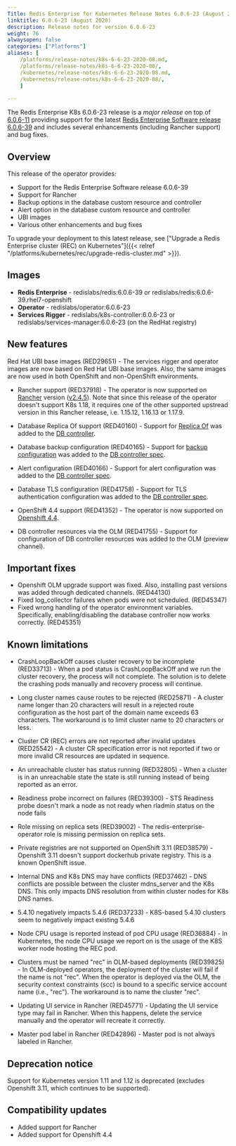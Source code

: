 ```yaml
---
Title: Redis Enterprise for Kubernetes Release Notes 6.0.6-23 (August 2020)
linktitle: 6.0.6-23 (August 2020)
description: Release notes for version 6.0.6-23
weight: 76
alwaysopen: false
categories: ["Platforms"]
aliases: [
    /platforms/release-notes/k8s-6-6-23-2020-08.md,
    /platforms/release-notes/k8s-6-6-23-2020-08/,
    /kubernetes/release-notes/k8s-6-6-23-2020-08.md,
    /kubernetes/release-notes/k8s-6-6-23-2020-08/,
    ]
   
---
```

The Redis Enterprise K8s 6.0.6-23 release is a *major release* on top of [6.0.6-11](https://github.com/RedisLabs/redis-enterprise-k8s-docs/releases/tag/v6.0.6-11) providing support for the latest [Redis Enterprise Software release 6.0.6-39](https://docs.redislabs.com/latest/rs/release-notes/rs-6-0-may-2020/) and includes several enhancements (including Rancher support) and bug fixes.

## Overview

This release of the operator provides:

- Support for the Redis Enterprise Software release 6.0.6-39
- Support for Rancher
- Backup options in the database custom resource and controller
- Alert option in the database custom resource and controller
- UBI images
- Various other enhancements and bug fixes

To upgrade your deployment to this latest release, see ["Upgrade a Redis Enterprise cluster (REC) on Kubernetes"]({{< relref "/platforms/kubernetes/rec/upgrade-redis-cluster.md" >}}).

## Images

- **Redis Enterprise** - redislabs/redis:6.0.6-39 or redislabs/redis:6.0.6-39.rhel7-openshift
- **Operator** - redislabs/operator:6.0.6-23
- **Services Rigger** - redislabs/k8s-controller:6.0.6-23 or redislabs/services-manager:6.0.6-23 (on the RedHat registry)

## New features

 Red Hat UBI base images (RED29651) - The services rigger and operator images are now based on Red Hat UBI base images. Also, the same images are now used in both OpenShift and non-OpenShift environments.

- Rancher support (RED37918) - The operator is now supported on [Rancher](https://rancher.com/) version ([v2.4.5](https://rancher.com/support-maintenance-terms/all-supported-versions/rancher-v2.4.5/)). Note that since this release of the operator doesn't support K8s 1.18, it requires one of the other supported upstread version in this Rancher release, i.e. 1.15.12, 1.16.13 or 1.17.9.

- Database Replica Of support (RED40160) - Support for [Replica Of](https://docs.redislabs.com/latest/rs/administering/active-passive/) was added to the [DB controller](https://github.com/RedisLabs/redis-enterprise-k8s-docs/blob/master/redis_enterprise_database_api.md#replicasource).

- Database backup configuration (RED40165) - Support for [backup configuration](https://docs.redislabs.com/latest/rs/administering/database-operations/database-backup/) was added to the [DB controller spec](https://github.com/RedisLabs/redis-enterprise-k8s-docs/blob/master/redis_enterprise_database_api.md#backupspec).

- Alert configuration (RED40166) - Support for alert configuration was added to the [DB controller spec](https://github.com/RedisLabs/redis-enterprise-k8s-docs/blob/master/redis_enterprise_database_api.md#dbalertssettings).

- Database TLS configuration (RED41758) - Support for TLS authentication configuration was added to the [DB controller spec](https://github.com/RedisLabs/redis-enterprise-k8s-docs/blob/0ec741ffb3d621d371b5eec5b0a045ee7364e50e/redis_enterprise_database_api.md#redisenterprisedatabasespec).

- OpenShift 4.4 support (RED41352) - The operator is now supported on [Openshift 4.4](https://docs.openshift.com/container-platform/4.4/welcome/index.html).

- DB controller resources via the OLM (RED41755) - Support for configuration of DB controller resources was added to the OLM (preview channel).

## Important fixes

- Openshift OLM upgrade support was fixed. Also, installing past versions was added through dedicated channels. (RED44130)
- Fixed log_collector failures when pods were not scheduled. (RED45347)
- Fixed wrong handling of the operator environment variables. Specifically, enabling/disabling the database controller now works correctly. (RED45351)

## Known limitations

- CrashLoopBackOff causes cluster recovery to be incomplete  (RED33713) - When a pod status is CrashLoopBackOff and we run the cluster recovery, the process will not complete. The solution is to delete the crashing pods manually and recovery process will continue.

- Long cluster names cause routes to be rejected  (RED25871) - A cluster name longer than 20 characters will result in a rejected route configuration as the host part of the domain name exceeds 63 characters. The workaround is to limit cluster name to 20 characters or less.

- Cluster CR (REC) errors are not reported after invalid updates (RED25542) - A cluster CR specification error is not reported if two or more invalid CR resources are updated in sequence.

- An unreachable cluster has status running (RED32805) - When a cluster is in an unreachable state the state is still running instead of being reported as an error.

- Readiness probe incorrect on failures (RED39300) - STS Readiness probe doesn't mark a node as not ready when rladmin status on the node fails

- Role missing on replica sets (RED39002) - The redis-enterprise-operator role is missing permission on replica sets.

- Private registries are not supported on OpenShift 3.11 (RED38579) - Openshift 3.11 doesn't support dockerhub private registry. This is a known OpenShift issue.

- Internal DNS and K8s DNS may have conflicts (RED37462) - DNS conflicts are possible between the cluster mdns_server and the K8s DNS. This only impacts DNS resolution from within cluster nodes for K8s DNS names.

- 5.4.10 negatively impacts 5.4.6 (RED37233) - K8S-based 5.4.10 clusters seem to negatively impact existing 5.4.6

- Node CPU usage is reported instead of pod CPU usage (RED36884) - In Kubernetes, the node CPU usage we report on is the usage of the K8S worker node hosting the REC pod.

- Clusters must be named "rec" in OLM-based deployments (RED39825) - In OLM-deployed operators, the deployment of the cluster will fail if the name is not "rec". When the operator is deployed via the OLM, the security context constraints (scc) is bound to a specific service account name (i.e., "rec"). The workaround is to name the cluster "rec".

- Updating UI service in Rancher (RED45771) - Updating the UI service type may fail in Rancher. When this happens, delete the service manually and the operator will recreate it correctly.

- Master pod label in Rancher (RED42896) - Master pod is not always labeled in Rancher.

## Deprecation notice

Support for Kubernetes version 1.11 and 1.12 is deprecated (excludes Openshift 3.11, which continues to be supported).

## Compatibility updates

- Added support for Rancher
- Added support for Openshift 4.4
